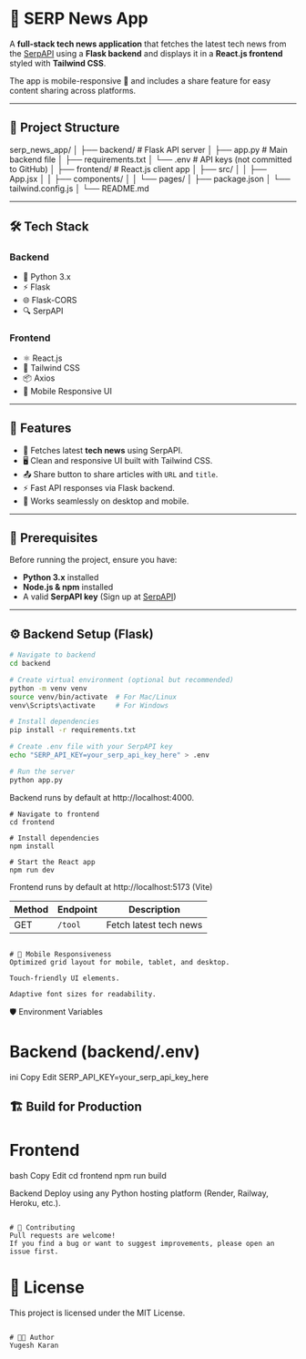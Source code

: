 # 📰 SERP News App

A **full-stack tech news application** that fetches the latest tech news from the [SerpAPI](https://serpapi.com/) using a **Flask backend** and displays it in a **React.js frontend** styled with **Tailwind CSS**.  

The app is mobile-responsive 📱 and includes a share feature for easy content sharing across platforms.

---

## 📂 Project Structure

serp_news_app/
│
├── backend/ # Flask API server
│ ├── app.py # Main backend file
│ ├── requirements.txt
│ └── .env # API keys (not committed to GitHub)
│
├── frontend/ # React.js client app
│ ├── src/
│ │ ├── App.jsx
│ │ ├── components/
│ │ └── pages/
│ ├── package.json
│ └── tailwind.config.js
│
└── README.md


---

## 🛠 Tech Stack

### **Backend**
- 🐍 Python 3.x
- ⚡ Flask
- 🌐 Flask-CORS
- 🔍 SerpAPI

### **Frontend**
- ⚛️ React.js
- 🎨 Tailwind CSS
- 📦 Axios
- 📱 Mobile Responsive UI

---

## 🚀 Features
- 🔎 Fetches latest **tech news** using SerpAPI.
- 🖥 Clean and responsive UI built with Tailwind CSS.
- 📤 Share button to share articles with `URL` and `title`.
- ⚡ Fast API responses via Flask backend.
- 📱 Works seamlessly on desktop and mobile.

---

## 📌 Prerequisites

Before running the project, ensure you have:

- **Python 3.x** installed
- **Node.js & npm** installed
- A valid **SerpAPI key** (Sign up at [SerpAPI](https://serpapi.com/))

---

## ⚙️ Backend Setup (Flask)

```bash
# Navigate to backend
cd backend

# Create virtual environment (optional but recommended)
python -m venv venv
source venv/bin/activate  # For Mac/Linux
venv\Scripts\activate     # For Windows

# Install dependencies
pip install -r requirements.txt

# Create .env file with your SerpAPI key
echo "SERP_API_KEY=your_serp_api_key_here" > .env

# Run the server
python app.py
```

Backend runs by default at http://localhost:4000.

```
# Navigate to frontend
cd frontend

# Install dependencies
npm install

# Start the React app
npm run dev
```

Frontend runs by default at http://localhost:5173 (Vite) 

| Method | Endpoint | Description            |
| ------ | -------- | ---------------------- |
| GET    | `/tool`  | Fetch latest tech news |

```

# 📱 Mobile Responsiveness
Optimized grid layout for mobile, tablet, and desktop.

Touch-friendly UI elements.

Adaptive font sizes for readability.
```

🛡 Environment Variables
# Backend (backend/.env)
ini
Copy
Edit
SERP_API_KEY=your_serp_api_key_here

## 🏗 Build for Production
# Frontend
bash
Copy
Edit
cd frontend
npm run build

Backend Deploy using any Python hosting platform (Render, Railway, Heroku, etc.).

```

# 🤝 Contributing
Pull requests are welcome!
If you find a bug or want to suggest improvements, please open an issue first.

```

# 📜 License
This project is licensed under the MIT License.

```

# 👨‍💻 Author
Yugesh Karan

```






















